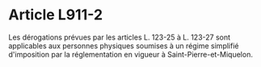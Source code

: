 # Article L911-2

Les dérogations prévues par les articles L. 123-25 à L. 123-27 sont applicables aux personnes physiques soumises à un régime simplifié d'imposition par la réglementation en vigueur à Saint-Pierre-et-Miquelon.
